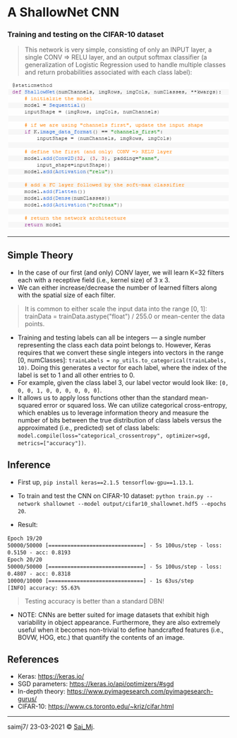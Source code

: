 # A ShallowNet CNN
### Training and testing on the CIFAR-10 dataset

> This network is very simple, consisting of only an INPUT  layer, a single CONV => RELU  layer, and an output softmax classifier (a generalization of Logistic Regression used to handle multiple classes and return probabilities associated with each class label):

<div align="center">
<img src=mylib/misc/1.png?raw=true "Autoencoder" width=500 >
</div>

---

## Simple Theory
- In the case of our first (and only) CONV  layer, we will learn K=32 filters each with a receptive field (i.e., kernel size) of 3 x 3.
- We can either increase/decrease the number of learned filters along with the spatial size of each filter.

> It is common to either scale the input data into the range [0, 1]: trainData = trainData.astype("float") / 255.0 or mean-center the data points.

- Training and testing labels can all be integers — a single number representing the class each data point belongs to. However, Keras requires that we convert these single integers into vectors in the range [0, numClasses]: ```trainLabels = np_utils.to_categorical(trainLabels, 10)```. Doing this generates a vector for each label, where the index of the label is set to 1 and all other entries to 0.
- For example, given the class label 3, our label vector would look like: ```[0, 0, 0, 1, 0, 0, 0, 0, 0, 0]```.
- It allows us to apply loss functions other than the standard mean-squared error or squared loss. We can utilize categorical cross-entropy, which enables us to leverage information theory and measure the number of bits between the true distribution of class labels versus the approximated (i.e., predicted) set of class labels: ```model.compile(loss="categorical_crossentropy", optimizer=sgd, metrics=["accuracy"])```.

## Inference
- First up, ```pip install keras==2.1.5 tensorflow-gpu==1.13.1```.
- To train and test the CNN on CIFAR-10 dataset: ```python train.py --network shallownet --model output/cifar10_shallownet.hdf5 --epochs 20```.

- Result:
```
Epoch 19/20
50000/50000 [==============================] - 5s 100us/step - loss: 0.5150 - acc: 0.8193
Epoch 20/20
50000/50000 [==============================] - 5s 100us/step - loss: 0.4807 - acc: 0.8318
10000/10000 [==============================] - 1s 63us/step
[INFO] accuracy: 55.63%
```
> Testing accuracy is better than a standard DBN!

- NOTE: CNNs are better suited for image datasets that exhibit high variability in object appearance. Furthermore, they are also extremely useful when it becomes non-trivial to define handcrafted features (i.e., BOVW, HOG, etc.) that quantify the contents of an image.

## References
- Keras: https://keras.io/
- SGD parameters: https://keras.io/api/optimizers/#sgd
- In-depth theory: https://www.pyimagesearch.com/pyimagesearch-gurus/
- CIFAR-10: https://www.cs.toronto.edu/~kriz/cifar.html

---

saimj7/ 23-03-2021 © <a href="http://saimj7.github.io" target="_blank">Sai_Mj</a>.

